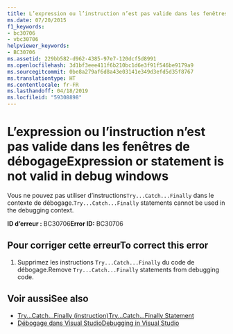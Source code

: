 ```yaml
---
title: L’expression ou l’instruction n’est pas valide dans les fenêtres de débogage
ms.date: 07/20/2015
f1_keywords:
- bc30706
- vbc30706
helpviewer_keywords:
- BC30706
ms.assetid: 229bb582-d962-4385-97e7-120dcf5d8991
ms.openlocfilehash: 3d1bf3eee411f6b210bc1d6e3f91f546be9179a9
ms.sourcegitcommit: 0be8a279af6d8a43e03141e349d3efd5d35f8767
ms.translationtype: HT
ms.contentlocale: fr-FR
ms.lasthandoff: 04/18/2019
ms.locfileid: "59308898"
---
```

# <a name="expression-or-statement-is-not-valid-in-debug-windows"></a><span data-ttu-id="228f8-102">L’expression ou l’instruction n’est pas valide dans les fenêtres de débogage</span><span class="sxs-lookup"><span data-stu-id="228f8-102">Expression or statement is not valid in debug windows</span></span>
<span data-ttu-id="228f8-103">Vous ne pouvez pas utiliser d’instructions`Try...Catch...Finally` dans le contexte de débogage.</span><span class="sxs-lookup"><span data-stu-id="228f8-103">`Try...Catch...Finally` statements cannot be used in the debugging context.</span></span>  
  
 <span data-ttu-id="228f8-104">**ID d’erreur :** BC30706</span><span class="sxs-lookup"><span data-stu-id="228f8-104">**Error ID:** BC30706</span></span>  
  
## <a name="to-correct-this-error"></a><span data-ttu-id="228f8-105">Pour corriger cette erreur</span><span class="sxs-lookup"><span data-stu-id="228f8-105">To correct this error</span></span>  
  
1. <span data-ttu-id="228f8-106">Supprimez les instructions `Try...Catch...Finally` du code de débogage.</span><span class="sxs-lookup"><span data-stu-id="228f8-106">Remove `Try...Catch...Finally` statements from debugging code.</span></span>  
  
## <a name="see-also"></a><span data-ttu-id="228f8-107">Voir aussi</span><span class="sxs-lookup"><span data-stu-id="228f8-107">See also</span></span>

- [<span data-ttu-id="228f8-108">Try...Catch...Finally (instruction)</span><span class="sxs-lookup"><span data-stu-id="228f8-108">Try...Catch...Finally Statement</span></span>](../../visual-basic/language-reference/statements/try-catch-finally-statement.md)
- [<span data-ttu-id="228f8-109">Débogage dans Visual Studio</span><span class="sxs-lookup"><span data-stu-id="228f8-109">Debugging in Visual Studio</span></span>](/visualstudio/debugger/debugging-in-visual-studio)
